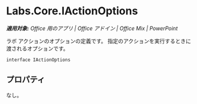
# Labs.Core.IActionOptions

 _**適用対象:** Office 用のアプリ | Office アドイン | Office Mix | PowerPoint_

ラボ アクションのオプションの定義です。 指定のアクションを実行するときに渡されるオプションです。

```
interface IActionOptions
```


## プロパティ

なし。


